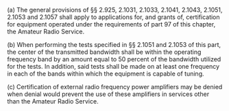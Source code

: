 (a) The general provisions of §§ 2.925, 2.1031, 2.1033, 2.1041, 2.1043, 2.1051, 2.1053 and 2.1057 shall apply to applications for, and grants of, certification for equipment operated under the requirements of part 97 of this chapter, the Amateur Radio Service.

(b) When performing the tests specified in §§ 2.1051 and 2.1053 of this part, the center of the transmitted bandwidth shall be within the operating frequency band by an amount equal to 50 percent of the bandwidth utilized for the tests. In addition, said tests shall be made on at least one frequency in each of the bands within which the equipment is capable of tuning.

(c) Certification of external radio frequency power amplifiers may be denied when denial would prevent the use of these amplifiers in services other than the Amateur Radio Service.

